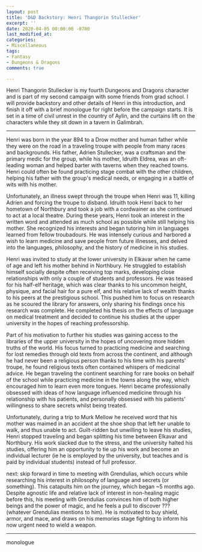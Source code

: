 ```yaml
---
layout: post
title: 'D&D Backstory: Henri Thangorin Stullecker'
excerpt: ''
date: 2020-04-05 00:00:00 -0700
last_modified_at: 
categories:
- Miscellaneous
tags:
- Fantasy
- Dungeons & Dragons
comments: true

---
```

Henri Thangorin Stullecker is my fourth Dungeons and Dragons character and is part of my second campaign with some friends from grad school. I will provide backstory and other details of Henri in this introduction, and finish it off with a brief monologue for right before the campaign starts. It is set in a time of civil unrest in the country of Aylin, and the curtains lift on the characters while they sit down in a tavern in Galimbrah.

***

Henri was born in the year 894 to a Drow mother and human father while they were on the road in a traveling troupe with people from many races and backgrounds. His father, Adrien Stullecker, was a craftsman and the primary medic for the group, while his mother, Idruith Eldrea, was an oft-leading woman and helped barter with taverns when they reached towns. Henri could often be found practicing stage combat with the other children, helping his father with the group's medical needs, or engaging in a battle of wits with his mother.

Unfortunately, an illness swept through the troupe when Henri was 11, killing Adrien and forcing the troupe to disband. Idruith took Henri back to her hometown of Northbury and took a job with a cordwainer as she continued to act at a local theatre. During these years, Henri took an interest in the written word and attended as much school as possible while still helping his mother. She recognized his interests and began tutoring him in languages learned from fellow troubadours. He was intensely curious and harbored a wish to learn medicine and save people from future illnesses, and delved into the languages, philosophy, and the history of medicine in his studies.

Henri was invited to study at the lower university in Elkavar when he came of age and left his mother behind in Northbury. He struggled to establish himself socially despite often receiving top marks, developing close relationships with only a couple of students and professors. He was teased for his half-elf heritage, which was clear thanks to his uncommon height, physique, and facial hair for a pure elf, and his relative lack of wealth thanks to his peers at the prestigious school. This pushed him to focus on research as he scoured the library for answers, only sharing his findings once his research was complete. He completed his thesis on the effects of language on medical treatment and decided to continue his studies at the upper university in the hopes of reaching professorship. 

Part of his motivation to further his studies was gaining access to the libraries of the upper university in the hopes of uncovering more hidden truths of the world. His focus turned to practicing medicine and searching for lost remedies through old texts from across the continent, and although he had never been a religious person thanks to his time with his parents' troupe, he found religious texts often contained whispers of medicinal advice. He began traveling the continent searching for rare books on behalf of the school while practicing medicine in the towns along the way, which encouraged him to learn even more tongues. Henri became professionally obsessed with ideas of how language influenced medicine through his relationship with his patients, and personally obsessed with his patients' willingness to share secrets whilst being treated.

Unfortunately, during a trip to Murk Mellow he received word that his mother was maimed in an accident at the shoe shop that left her unable to walk, and thus unable to act. Guilt-ridden but unwilling to leave his studies, Henri stopped traveling and began splitting his time between Elkavar and Northbury. His work slacked due to the stress, and the university halted his studies, offering him an opportunity to tie up his work and become an individual lecturer (ie he is employed by the university, but teaches and is paid by individual students) instead of full professor. 

next: skip forward in time to meeting with Grendulias, which occurs while researching his interest in philosophy of language and secrets (or something). This catapults him on the journey, which began \~5 months ago. Despite agnostic life and relative lack of interest in non-healing magic before this, his meeting with Grendulias convinces him of both higher beings and the power of magic, and he feels a pull to discover ??? (whatever Grendulias mentions to him). He is motivated to buy shield, armor, and mace, and draws on his memories stage fighting to inform his now urgent need to wield a weapon. 

***

monologue